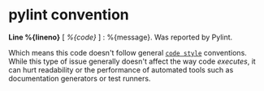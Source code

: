 # pylint convention

**Line %{lineno}** [ _%{code}_ ]  :  %{message}.
 Was reported by Pylint.

Which means this code doesn't follow general [`code style`][PEP8] conventions.
While this type of issue generally doesn't affect the way code _executes_, it can hurt
readability or the performance of automated tools such as documentation generators or test runners.

[PEP8]: https://www.python.org/dev/peps/pep-0008/

